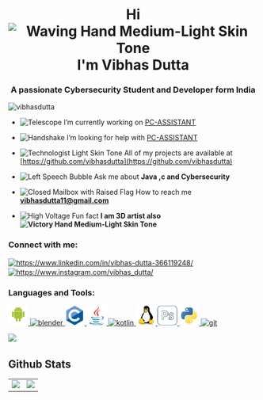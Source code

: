 <h1 align="center">Hi <img src="https://raw.githubusercontent.com/Tarikul-Islam-Anik/Animated-Fluent-Emojis/master/Emojis/Hand%20gestures/Waving%20Hand%20Medium-Light%20Skin%20Tone.png" alt="Waving Hand Medium-Light Skin Tone" width="50" height="50" /> I'm Vibhas Dutta</h1>
<h3 align="center">A passionate Cybersecurity Student and Developer form India</h3>

<p align="left"> <img src="https://komarev.com/ghpvc/?username=vibhasdutta&label=Profile%20views&color=ff9500&style=flat-square" alt="vibhasdutta" /> </p>

- <img src="https://raw.githubusercontent.com/Tarikul-Islam-Anik/Animated-Fluent-Emojis/master/Emojis/Objects/Telescope.png" alt="Telescope" width="30" height="30" /> I’m currently working on [PC-ASSISTANT](https://github.com/vibhasdutta/PC-ASSISTANT)

- <img src="https://raw.githubusercontent.com/Tarikul-Islam-Anik/Animated-Fluent-Emojis/master/Emojis/Hand%20gestures/Handshake.png" alt="Handshake" width="30" height="30" /> I’m looking for help with [PC-ASSISTANT](https://github.com/vibhasdutta/PC-ASSISTANT)

- <img src="https://raw.githubusercontent.com/Tarikul-Islam-Anik/Animated-Fluent-Emojis/master/Emojis/People%20with%20professions/Technologist%20Light%20Skin%20Tone.png" alt="Technologist Light Skin Tone" width="30" height="30" /> All of my projects are available at [https://github.com/vibhasdutta](https://github.com/vibhasdutta)

- <img src="https://raw.githubusercontent.com/Tarikul-Islam-Anik/Animated-Fluent-Emojis/master/Emojis/Smilies/Left%20Speech%20Bubble.png" alt="Left Speech Bubble" width="30" height="30" /> Ask me about **Java ,c and Cybersecurity**

- <img src="https://raw.githubusercontent.com/Tarikul-Islam-Anik/Animated-Fluent-Emojis/master/Emojis/Objects/Closed%20Mailbox%20with%20Raised%20Flag.png" alt="Closed Mailbox with Raised Flag" width="30" height="30" /> How to reach me **vibhasdutta11@gmail.com**

- <img src="https://raw.githubusercontent.com/Tarikul-Islam-Anik/Animated-Fluent-Emojis/master/Emojis/Travel%20and%20places/High%20Voltage.png" alt="High Voltage" width="30" height="30" /> Fun fact **I am 3D artist also <img src="https://raw.githubusercontent.com/Tarikul-Islam-Anik/Animated-Fluent-Emojis/master/Emojis/Hand%20gestures/Victory%20Hand%20Medium-Light%20Skin%20Tone.png" alt="Victory Hand Medium-Light Skin Tone" width="25" height="25" />**

<h3 align="left">Connect with me:</h3>

<p align="left">
<a href="https://linkedin.com/in/vibhas-dutta-366119248/" target="blank"><img align="center" src="https://raw.githubusercontent.com/rahuldkjain/github-profile-readme-generator/master/src/images/icons/Social/linked-in-alt.svg" alt="https://www.linkedin.com/in/vibhas-dutta-366119248/" height="30" width="40" /></a>
<a href="https://instagram.com/vibhas_dutta/" target="blank"><img align="center" src="https://raw.githubusercontent.com/rahuldkjain/github-profile-readme-generator/master/src/images/icons/Social/instagram.svg" alt="https://www.instagram.com/vibhas_dutta/" height="30" width="40" /></a>
</p>

<h3 align="left">Languages and Tools:</h3>
<p align="left"> <a href="https://developer.android.com" target="_blank" rel="noreferrer"> <img src="https://raw.githubusercontent.com/devicons/devicon/master/icons/android/android-original-wordmark.svg" alt="android" width="40" height="40"/> </a> <a href="https://www.blender.org/" target="_blank" rel="noreferrer"> <img src="https://download.blender.org/branding/community/blender_community_badge_white.svg" alt="blender" width="40" height="40"/> </a> <a href="https://www.cprogramming.com/" target="_blank" rel="noreferrer"> <img src="https://raw.githubusercontent.com/devicons/devicon/master/icons/c/c-original.svg" alt="c" width="40" height="40"/> </a> <a href="https://www.java.com" target="_blank" rel="noreferrer"> <img src="https://raw.githubusercontent.com/devicons/devicon/master/icons/java/java-original.svg" alt="java" width="40" height="40"/> </a> <a href="https://kotlinlang.org" target="_blank" rel="noreferrer"> <img src="https://www.vectorlogo.zone/logos/kotlinlang/kotlinlang-icon.svg" alt="kotlin" width="40" height="40"/> </a> <a href="https://www.linux.org/" target="_blank" rel="noreferrer"> <img src="https://raw.githubusercontent.com/devicons/devicon/master/icons/linux/linux-original.svg" alt="linux" width="40" height="40"/> </a> <a href="https://www.photoshop.com/en" target="_blank" rel="noreferrer"> <img src="https://raw.githubusercontent.com/devicons/devicon/master/icons/photoshop/photoshop-line.svg" alt="photoshop" width="40" height="40"/> </a> <a href="https://www.python.org" target="_blank" rel="noreferrer"> <img src="https://raw.githubusercontent.com/devicons/devicon/master/icons/python/python-original.svg" alt="python" width="40" height="40"/> </a><a href="https://git-scm.com/" target="_blank" rel="noreferrer"> <img src="https://www.vectorlogo.zone/logos/git-scm/git-scm-icon.svg" alt="git" width="40" height="40"/> </a> </p>
<img src="https://github-readme-stats.vercel.app/api/top-langs/?username=vibhasdutta&title_color=43ffaf&text_color=e5f7ef&icon_color=526777&hide_border=true&bg_color=262a33&langs_count=3" />

## Github Stats
<table align="center"> <tr> <td align="left"> <img src="https://github-readme-stats.vercel.app/api?username=vibhasdutta&show_icons=true&line_height=27&count_private=true&title_color=43ffaf&text_color=e5f7ef&icon_color=43ffaf&bg_color=262a33&hide_border=true" /> </td> <td align="right"> <img src="https://github-readme-streak-stats.herokuapp.com?user=vibhasdutta&hide_border=true&background=262A33&ring=43FFAF&fire=43FFAF&currStreakNum=E5F7EF&sideLabels=E5F7EF&dates=526777&currStreakLabel=E5F7EF&sideNums=43FFAF" />  </tr> </table>
